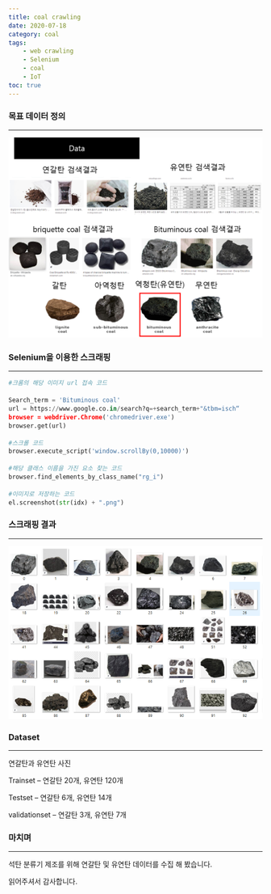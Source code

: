 ```yaml
---
title: coal crawling
date: 2020-07-18
category: coal
tags:
    - web crawling
    - Selenium
    - coal
    - IoT
toc: true
---
```


### 목표 데이터 정의
---

![coal_crawl](https://raw.githubusercontent.com/junha-lee/junha-lee.github.io/main/assets/images/data.png)

### Selenium을 이용한 스크래핑
---


```python
#크롬의 해당 이미지 url 접속 코드

Search_term = 'Bituminous coal'
url = https://www.google.co.in/search?q=+search_term+"&tbm=isch“
browser = webdriver.Chrome('chromedriver.exe')
browser.get(url)

#스크롤 코드
browser.execute_script('window.scrollBy(0,10000)')

#해당 클래스 이름을 가진 요소 찾는 코드
browser.find_elements_by_class_name("rg_i")

#이미지로 저장하는 코드
el.screenshot(str(idx) + ".png")

```

### 스크래핑 결과
---

![coal_crawl](https://raw.githubusercontent.com/junha-lee/junha-lee.github.io/main/assets/images/bituminous_coal.png)

### Dataset
---

연갈탄과 유연탄 사진

Trainset – 연갈탄 20개, 유연탄 120개

Testset –  연갈탄 6개, 유연탄 14개

validationset –  연갈탄 3개, 유연탄 7개


### 마치며
---

석탄 분류기 제조를 위해 연갈탄 및 유연탄 데이터를 수집 해 봤습니다.

읽어주셔서 감사합니다.

